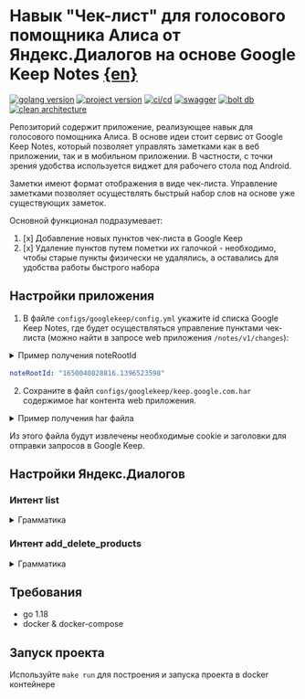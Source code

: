 # Навык "Чек-лист" для голосового помощника Алиса от Яндекс.Диалогов на основе Google Keep Notes [{en}](/README.md)
[![golang version](https://img.shields.io/github/go-mod/go-version/sku4/alice-checklist?logo=go&style=flat-square)](#)
[![project version](https://img.shields.io/github/v/tag/sku4/alice-checklist?color=97ca00&style=flat-square)](#)
[![ci/cd](https://img.shields.io/static/v1?label=&message=CI%2FCD&color=555555&style=flat-square&logo=github)](#)
[![swagger](https://img.shields.io/static/v1?label=&message=Swagger&color=555555&style=flat-square&logo=swagger)](#)
[![bolt db](https://img.shields.io/static/v1?label=&message=BoltDB&color=555555&style=flat-square&logo=Amazon%20S3)](https://github.com/boltdb/bolt)
[![clean architecture](https://img.shields.io/static/v1?label=&message=Clean%20Architecture&color=555555&style=flat-square)](#)

Репозиторий содержит приложение, реализующее навык для голосового помощника Алиса. 
В основе идеи стоит сервис от Google Keep Notes, который позволяет управлять заметками как 
в веб приложении, так и в мобильном приложении. 
В частности, с точки зрения удобства используется виджет для рабочего стола под Android.

Заметки имеют формат отображения в виде чек-листа. Управление заметками позволяет осуществлять 
быстрый набор слов на основе уже существующих заметок.

Основной функционал подразумевает:
1. [x] Добавление новых пунктов чек-листа в Google Keep
2. [x] Удаление пунктов путем пометки их галочкой - необходимо, чтобы старые пункты физически не удалялись, 
а оставались для удобства работы быстрого набора

## Настройки приложения
1. В файле ```configs/googlekeep/config.yml``` укажите id списка Google Keep Notes, 
где будет осуществляться управление пунктами чек-листа (можно найти в запросе web приложения ```/notes/v1/changes```): 
<details>
  <summary>Пример получения noteRootId</summary>

url: https://keep.google.com
![Пример получения noteRootId](./.github/images/1652481194651.jpg)
</details>

```yaml
noteRootId: "1650040828816.1396523598"
```
2. Сохраните в файл ```configs/googlekeep/keep.google.com.har``` содержимое har контента web приложения.
<details>
  <summary>Пример получения har файла</summary>

![Пример получения har файла](./.github/images/1652480631785.jpg)
</details>

Из этого файла будут извлечены необходимые cookie и заголовки для отправки запросов в Google Keep.

## Настройки Яндекс.Диалогов
### Интент list
<details>
  <summary>Грамматика</summary>

```yaml
root:
  (.*) $List (.*)

slots:
  list:
    source: $List
$List:
  %lemma
  список | лист | покупка
```
</details>

### Интент add_delete_products
<details>
  <summary>Грамматика</summary>

```yaml
root:
  %lemma
  $Add $Product1 (и $Product2)*  (и $Product3)*  (и $Product4)*  (и $Product5)*  (и $Product6)*  (и $Product7)*  (и $Product8)*  (и $Product9)*  (и $Product10)*
  $Delete $Product11 (и $Product12)* (и $Product13)* (и $Product14)* (и $Product15)* (и $Product16)* (и $Product17)* (и $Product18)* (и $Product19)* (и $Product20)*
  $Add $Product1 (и $Product2)*  (и $Product3)*  (и $Product4)*  (и $Product5)*  (и $Product6)*  (и $Product7)*  (и $Product8)*  (и $Product9)*  (и $Product10)*  $Delete $Product11 (и $Product12)* (и $Product13)* (и $Product14)* (и $Product15)* (и $Product16)* (и $Product17)* (и $Product18)* (и $Product19)* (и $Product20)*
  $Delete $Product11 (и $Product12)* (и $Product13)* (и $Product14)* (и $Product15)* (и $Product16)* (и $Product17)* (и $Product18)* (и $Product19)* (и $Product20)* $Add $Product1 (и $Product2)*  (и $Product3)*  (и $Product4)*  (и $Product5)*  (и $Product6)*  (и $Product7)*  (и $Product8)*  (и $Product9)*  (и $Product10)*
  $Product1 (и $Product2)*  (и $Product3)*  (и $Product4)*  (и $Product5)*  (и $Product6)*  (и $Product7)*  (и $Product8)*  (и $Product9)*  (и $Product10)* $Add
  $Product11 (и $Product12)* (и $Product13)* (и $Product14)* (и $Product15)* (и $Product16)* (и $Product17)* (и $Product18)* (и $Product19)* (и $Product20)* $Delete
  $Product1 (и $Product2)*  (и $Product3)*  (и $Product4)*  (и $Product5)*  (и $Product6)*  (и $Product7)*  (и $Product8)*  (и $Product9)*  (и $Product10)* $Add $Product11 (и $Product12)* (и $Product13)* (и $Product14)* (и $Product15)* (и $Product16)* (и $Product17)* (и $Product18)* (и $Product19)* (и $Product20)* $Delete
  $Product11 (и $Product12)* (и $Product13)* (и $Product14)* (и $Product15)* (и $Product16)* (и $Product17)* (и $Product18)* (и $Product19)* (и $Product20)* $Delete $Product1 (и $Product2)*  (и $Product3)*  (и $Product4)*  (и $Product5)*  (и $Product6)*  (и $Product7)*  (и $Product8)*  (и $Product9)*  (и $Product10)* $Add
  $Product1 (и $Product2)*  (и $Product3)*  (и $Product4)*  (и $Product5)*  (и $Product6)*  (и $Product7)*  (и $Product8)*  (и $Product9)*  (и $Product10)* $Add $Delete $Product11 (и $Product12)* (и $Product13)* (и $Product14)* (и $Product15)* (и $Product16)* (и $Product17)* (и $Product18)* (и $Product19)* (и $Product20)*
  $Product11 (и $Product12)* (и $Product13)* (и $Product14)* (и $Product15)* (и $Product16)* (и $Product17)* (и $Product18)* (и $Product19)* (и $Product20)* $Delete $Add $Product1 (и $Product2)*  (и $Product3)*  (и $Product4)*  (и $Product5)*  (и $Product6)*  (и $Product7)*  (и $Product8)*  (и $Product9)*  (и $Product10)*
slots:
  add1:
    source: $Product1
  add2:
    source: $Product2
  add3:
    source: $Product3
  add4:
    source: $Product4
  add5:
    source: $Product5
  add6:
    source: $Product6
  add7:
    source: $Product7
  add8:
    source: $Product8
  add9:
    source: $Product9
  add10:
    source: $Product10
  del1:
    source: $Product11
  del2:
    source: $Product12
  del3:
    source: $Product13
  del4:
    source: $Product14
  del5:
    source: $Product15
  del6:
    source: $Product16
  del7:
    source: $Product17
  del8:
    source: $Product18
  del9:
    source: $Product19
  del10:
    source: $Product20
$Add:
  %lemma
  добавить | пополнить | создать
$Delete:
  %lemma
  удалить | убрать | уничтожить | уменьшить | удали
$And:
  и | также | а также | еще | кроме того
$Product1:
  .+
$Product2:
  .+
$Product3:
  .+
$Product4:
  .+
$Product5:
  .+
$Product6:
  .+
$Product7:
  .+
$Product8:
  .+
$Product9:
  .+
$Product10:
  .+
$Product11:
  .+
$Product12:
  .+
$Product13:
  .+
$Product14:
  .+
$Product15:
  .+
$Product16:
  .+
$Product17:
  .+
$Product18:
  .+
$Product19:
  .+
$Product20:
  .+
```
</details>

## Требования
- go 1.18
- docker & docker-compose

## Запуск проекта

Используйте ```make run``` для построения и запуска проекта в docker контейнере